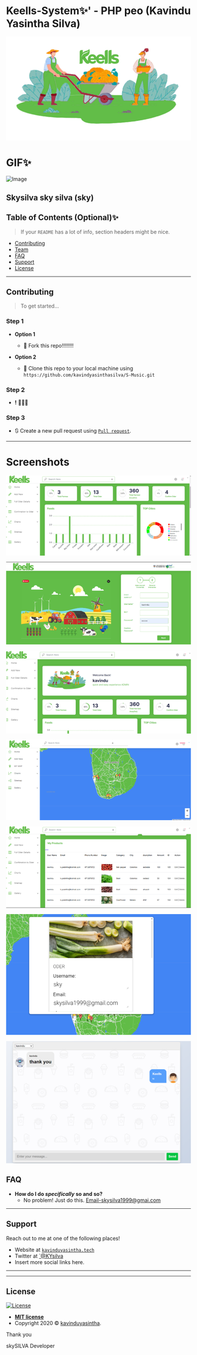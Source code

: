 # Keells-System✨' - PHP peo (Kavindu Yasintha Silva)

![Image](https://github.com/kavindyasinthasilva/keells-System/blob/main/SS/sfdsgd.jpg)

# GIF✨ 

![Image](https://github.com/kavindyasinthasilva/keells-System/blob/main/GIF/20210121_215107.gif)



Skysilva
sky silva (sky)
---
## Table of Contents (Optional)✨

> If your `README` has a lot of info, section headers might be nice.

- [Contributing](#contributing)
- [Team](#team)
- [FAQ](#faq)
- [Support](#support)
- [License](#license)


---


## Contributing

> To get started...

### Step 1

- **Option 1**
    - 🍴 Fork this repo!!!!!!!!

- **Option 2**
    - 👯 Clone this repo to your local machine using `https://github.com/kavindyasinthasilva/S-Music.git`

### Step 2

- **!** 🔨🔨🔨

### Step 3

- 🔃 Create a new pull request using <a href="https://github.com/kavindyasinthasilva/S-Music.git" target="_blank">`Pull request`</a>.

---


# Screenshots

![Image](https://github.com/kavindyasinthasilva/keells-System/blob/main/SS/Screenshot%20(339).png)

![Image](https://github.com/kavindyasinthasilva/keells-System/blob/main/SS/Screenshot%20(338).png)

![Image](https://github.com/kavindyasinthasilva/keells-System/blob/main/SS/Screenshot%20(340).png)

![Image](https://github.com/kavindyasinthasilva/keells-System/blob/main/SS/Screenshot%20(342).png)

![Image](https://github.com/kavindyasinthasilva/keells-System/blob/main/SS/Screenshot%20(343).png)

![Image](https://github.com/kavindyasinthasilva/keells-System/blob/main/SS/Screenshot%20(398).png)

![Image](https://github.com/kavindyasinthasilva/keells-System/blob/main/SS/Sc.png)







## FAQ

- **How do I do *specifically* so and so?**
    - No problem! Just do this.
    Email-skysilva1999@gmai.com

---

## Support

Reach out to me at one of the following places!

- Website at <a href="http://www.kavinduyasintha.tech/" target="_blank">`kavinduyasintha.tech`</a>
- Twitter at <a href="" target="_blank">`@KYsilva</a>
- Insert more social links here.

---


---

## License

[![License](http://img.shields.io/:license-mit-blue.svg?style=flat-square)](http://badges.mit-license.org)

- **[MIT license]()**
- Copyright 2020 © <a href="http://kavinduyasintha.tech" target="_blank">kavinduyasintha</a>.

Thank you



skySILVA
Developer

